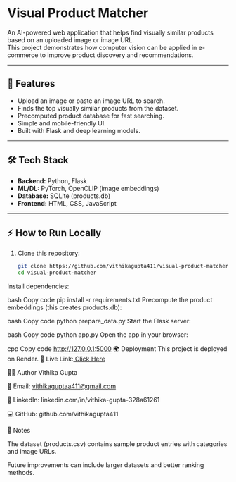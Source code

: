 # Visual Product Matcher  

An AI-powered web application that helps find visually similar products based on an uploaded image or image URL.  
This project demonstrates how computer vision can be applied in e-commerce to improve product discovery and recommendations.  

---

## 🚀 Features  
- Upload an image or paste an image URL to search.  
- Finds the top visually similar products from the dataset.  
- Precomputed product database for fast searching.  
- Simple and mobile-friendly UI.  
- Built with Flask and deep learning models.  

---

## 🛠️ Tech Stack  
- **Backend:** Python, Flask  
- **ML/DL:** PyTorch, OpenCLIP (image embeddings)  
- **Database:** SQLite (products.db)  
- **Frontend:** HTML, CSS, JavaScript  

---

## ⚡ How to Run Locally  

1. Clone this repository:
   ```bash
   git clone https://github.com/vithikagupta411/visual-product-matcher.git
   cd visual-product-matcher
Install dependencies:

bash
Copy code
pip install -r requirements.txt
Precompute the product embeddings (this creates products.db):

bash
Copy code
python prepare_data.py
Start the Flask server:

bash
Copy code
python app.py
Open the app in your browser:

cpp
Copy code
http://127.0.0.1:5000
🌍 Deployment
This project is deployed on Render.
🔗 Live Link:[ Click Here]([https://visual-product-matcher-0gcu.onrender.com/])

👩‍💻 Author
Vithika Gupta

📧 Email: vithikaguptaa411@gmail.com

💼 LinkedIn: linkedin.com/in/vithika-gupta-328a61261

💻 GitHub: github.com/vithikagupta411

📌 Notes

The dataset (products.csv) contains sample product entries with categories and image URLs.

Future improvements can include larger datasets and better ranking methods.
